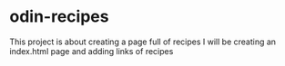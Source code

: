 # odin-recipes
This project is about creating a page full of recipes 
I will be creating an index.html page and adding links of recipes 